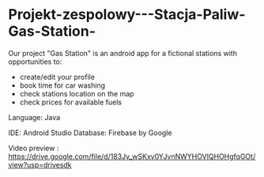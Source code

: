 # Projekt-zespolowy---Stacja-Paliw-Gas-Station-
Our project "Gas Station" is an android app for a fictional stations with opportunities to:
- create/edit your profile
- book time for car washing
- check stations location on the map
- check prices for available fuels

<p>Language: Java</p>
IDE: Android Studio
Database: Firebase by Google

Video preview : https://drive.google.com/file/d/183Jy_wSKxv0YJvnNWYHOVlQHOHgfqGOt/view?usp=drivesdk
